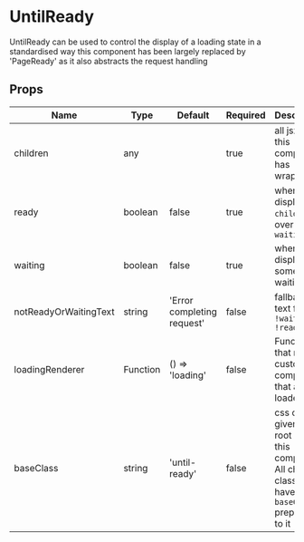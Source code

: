 # UntilReady

UntilReady can be used to control the display of a loading state in a standardised way
this component has been largely replaced by 'PageReady' as it also abstracts the request handling


## Props
| Name                  | Type     | Default                    | Required | Description                                                                                                   |
| --------------------- | -------- | -------------------------- | -------- | ------------------------------------------------------------------------------------------------------------- |
| children              | any      |                            | true     | all jsx that this component has wrapped                                                                       |
| ready                 | boolean  | false                      | true     | when true display `children`, over-rides `waiting`                                                            |
| waiting               | boolean  | false                      | true     | when true display some waiting text                                                                           |
| notReadyOrWaitingText | string   | 'Error completing request' | false    | fallback text for if `!waiting && !ready`                                                                     |
| loadingRenderer       | Function | () => 'loading'            | false    | Function that render custom component that acts as loader                                                     |
| baseClass             | string   | 'until-ready'              | false    | css class given to root div of this component. All child css classes will<br>have `baseClass` prepended to it |
